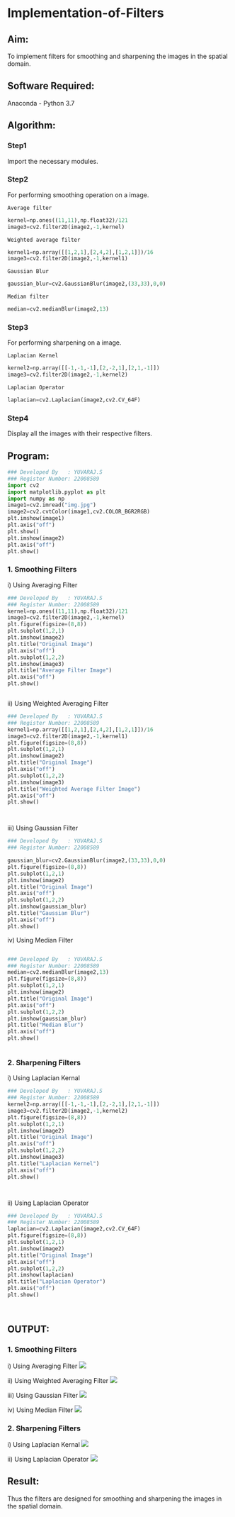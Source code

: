 # Implementation-of-Filters
## Aim:
To implement filters for smoothing and sharpening the images in the spatial domain.

## Software Required:
Anaconda - Python 3.7

## Algorithm:
### Step1
Import the necessary modules.

### Step2
For performing smoothing operation on a image.

    Average filter
```python
kernel=np.ones((11,11),np.float32)/121
image3=cv2.filter2D(image2,-1,kernel)
```
    Weighted average filter
```python
kernel1=np.array([[1,2,1],[2,4,2],[1,2,1]])/16
image3=cv2.filter2D(image2,-1,kernel1)
```
    Gaussian Blur
```python
gaussian_blur=cv2.GaussianBlur(image2,(33,33),0,0)
```
    Median filter
```python
median=cv2.medianBlur(image2,13)
```
### Step3
For performing sharpening on a image.

    Laplacian Kernel
```python
kernel2=np.array([[-1,-1,-1],[2,-2,1],[2,1,-1]])
image3=cv2.filter2D(image2,-1,kernel2)
```
    Laplacian Operator
```python
laplacian=cv2.Laplacian(image2,cv2.CV_64F)
```
### Step4
Display all the images with their respective filters.
## Program:
```PYTHON
### Developed By   : YUVARAJ.S
### Register Number: 22008589
import cv2
import matplotlib.pyplot as plt
import numpy as np
image1=cv2.imread("img.jpg")
image2=cv2.cvtColor(image1,cv2.COLOR_BGR2RGB)
plt.imshow(image1)
plt.axis("off")
plt.show()
plt.imshow(image2)
plt.axis("off")
plt.show()
```
### 1. Smoothing Filters

i) Using Averaging Filter
```Python
### Developed By   : YUVARAJ.S
### Register Number: 22008589
kernel=np.ones((11,11),np.float32)/121
image3=cv2.filter2D(image2,-1,kernel)
plt.figure(figsize=(8,8))
plt.subplot(1,2,1)
plt.imshow(image2)
plt.title("Original Image")
plt.axis("off")
plt.subplot(1,2,2)
plt.imshow(image3)
plt.title("Average Filter Image")
plt.axis("off")
plt.show()



```
ii) Using Weighted Averaging Filter
```Python
### Developed By   : YUVARAJ.S
### Register Number: 22008589
kernel1=np.array([[1,2,1],[2,4,2],[1,2,1]])/16
image3=cv2.filter2D(image2,-1,kernel1)
plt.figure(figsize=(8,8))
plt.subplot(1,2,1)
plt.imshow(image2)
plt.title("Original Image")
plt.axis("off")
plt.subplot(1,2,2)
plt.imshow(image3)
plt.title("Weighted Average Filter Image")
plt.axis("off")
plt.show()




```
iii) Using Gaussian Filter
```Python
### Developed By   : YUVARAJ.S
### Register Number: 22008589

gaussian_blur=cv2.GaussianBlur(image2,(33,33),0,0)
plt.figure(figsize=(8,8))
plt.subplot(1,2,1)
plt.imshow(image2)
plt.title("Original Image")
plt.axis("off")
plt.subplot(1,2,2)
plt.imshow(gaussian_blur)
plt.title("Gaussian Blur")
plt.axis("off")
plt.show()


```

iv) Using Median Filter
```Python

### Developed By   : YUVARAJ.S
### Register Number: 22008589
median=cv2.medianBlur(image2,13)
plt.figure(figsize=(8,8))
plt.subplot(1,2,1)
plt.imshow(image2)
plt.title("Original Image")
plt.axis("off")
plt.subplot(1,2,2)
plt.imshow(gaussian_blur)
plt.title("Median Blur")
plt.axis("off")
plt.show()



```

### 2. Sharpening Filters
i) Using Laplacian Kernal
```Python
### Developed By   : YUVARAJ.S
### Register Number: 22008589
kernel2=np.array([[-1,-1,-1],[2,-2,1],[2,1,-1]])
image3=cv2.filter2D(image2,-1,kernel2)
plt.figure(figsize=(8,8))
plt.subplot(1,2,1)
plt.imshow(image2)
plt.title("Original Image")
plt.axis("off")
plt.subplot(1,2,2)
plt.imshow(image3)
plt.title("Laplacian Kernel")
plt.axis("off")
plt.show()




```
ii) Using Laplacian Operator
```Python
### Developed By   : YUVARAJ.S
### Register Number: 22008589
laplacian=cv2.Laplacian(image2,cv2.CV_64F)
plt.figure(figsize=(8,8))
plt.subplot(1,2,1)
plt.imshow(image2)
plt.title("Original Image")
plt.axis("off")
plt.subplot(1,2,2)
plt.imshow(laplacian)
plt.title("Laplacian Operator")
plt.axis("off")
plt.show()




```

## OUTPUT:

### 1. Smoothing Filters

i) Using Averaging Filter
![](./2nd.png)

ii) Using Weighted Averaging Filter
![](./3ed.png)

iii) Using Gaussian Filter
![](./4th.png)

iv) Using Median Filter
![](./5th.png)

### 2. Sharpening Filters
i) Using Laplacian Kernal
![](./6th.png)

ii) Using Laplacian Operator
![](./7th.png)

## Result:
Thus the filters are designed for smoothing and sharpening the images in the spatial domain.

